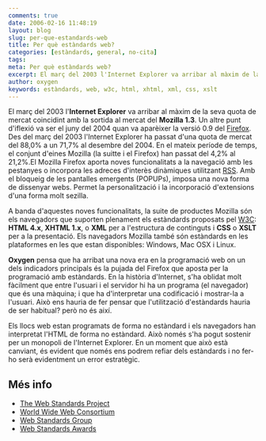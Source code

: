 ```yaml
---
comments: true
date: 2006-02-16 11:48:19
layout: blog
slug: per-que-estandards-web
title: Per què estàndards web?
categories: [estàndards, general, no-cita]
tags:
meta: Per què estàndards web?
excerpt: El març del 2003 l'Internet Explorer va arribar al màxim de la seva quota de mercat coincidint amb la sortida al mercat del Mozilla 1.3
author: oxygen
keywords: estàndards, web, w3c, html, xhtml, xml, css, xslt
---
```


El març del 2003 l'**Internet Explorer** va arribar al màxim de la seva quota de mercat coincidint amb la sortida al mercat del **Mozilla 1.3**. Un altre punt d'iflexió va ser el juny del 2004 quan va aparèixer la versió 0.9 del [Firefox](http://www.mozilla.org 'Enllaç extern en anglès; Mozilla Corporation - Home of the Firefox web browser'). Des del març del 2003 l'Internet Explorer ha passat d'una quota de mercat del 88,0% a un 71,7% al desembre del 2004. En el mateix període de temps, el conjunt d'eines Mozilla (la suitte i el Firefox) han passat del 4,2% al 21,2%.El Mozilla Firefox aporta noves funcionalitats a la navegació amb les pestanyes o incorpora les adreces d'interès dinàmiques utilitzant [RSS](http://www.mozilla.com/firefox/livebookmarks 'Enllaç extern en anglès; Product RSS | Mozilla Corporation'). Amb el bloqueig de les pantalles emergents (POPUPs), imposa una nova forma de dissenyar webs. Permet la personalització i la incorporació d'extensions d'una forma molt sezilla.

A banda d'aquestes noves funcionalitats, la suite de productes Mozilla són els navegadors que suporten plenament els estàndards proposats pel [W3C](http://www.w3.org/ 'Enllaç extern en anglès; World Wide Web Consortium'): **HTML 4.x**, **XHTML 1.x**, o **XML** per a l'estructura de continguts i **CSS** o **XSLT** per a la presentació. Els navegadors Mozilla també són estàndards en les plataformes en les que estan disponibles: Windows, Mac OSX i Linux.

**Oxygen** pensa que ha arribat una nova era en la programació web on un dels indicadors principals és la pujada del Firefox que aposta per la programació amb estàndards. En la història d'Internet, s'ha oblidat molt fàcilment que entre l'usuari i el servidor hi ha un programa (el navegador) que és una màquina; i que ha d'interpretar una codificació i mostrar-la a l'usuari. Això ens hauria de fer pensar que l'utilització d'estàndards hauria de ser habitual? però no és així.

Els llocs web estan programats de forma no estàndard i els navegadors han interpretat l'HTML de forma no estàndard. Això només s'ha pogut sostenir per un monopoli de l'Internet Explorer. En un moment que això està canviant, és evident que només ens podrem refiar dels estàndards i no fer-ho serà evidentment un error estratègic.

## Més info

- [The Web Standards Project](http://www.webstandards.org/ 'The Web Standards Project')
- [World Wide Web Consortium](http://www.w3.org/ 'World Wide Web Consortium')
- [Web Standards Group](http://webstandardsgroup.org/ 'Web Standards Group')
- [Web Standards Awards](http://www.webstandardsawards.com/ 'Web Standards Awards')